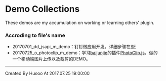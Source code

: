 # Demo Collections
These demos are my accumulation on working or learning others' plugin.

### Accroding to file's name
 - 20170701_dd_jsapi_m_demo：钉钉微应用开发，详细步骤在[SF](https://segmentfault.com/a/1190000010010464)
 - 20170725_o_photoclip_m_demo：学习[baijunjie](https://github.com/baijunjie)的插件[PhotoClip.js](https://github.com/baijunjie/PhotoClip.js)，做的一个移动端图片上传以及裁剪的DEMO。



---
Created By Huooo At 2017.07.25 19:00:00


